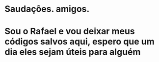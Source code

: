 # Saudações. amigos.
# Sou o Rafael e vou deixar meus códigos salvos aqui, espero que um dia eles sejam úteis para alguém 
